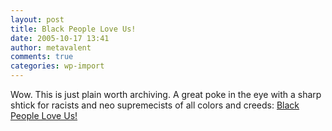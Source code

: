 ```yaml
---
layout: post
title: Black People Love Us!
date: 2005-10-17 13:41
author: metavalent
comments: true
categories: wp-import
---
```

Wow.  This is just plain worth archiving.  A great poke in the eye with a sharp shtick for racists and neo supremecists of all colors and creeds: <a href="https://www.blackpeopleloveus.com/testimonials.html">Black People Love Us!</a>
